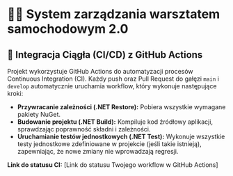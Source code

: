 # 🧑‍🔧 System zarządzania warsztatem samochodowym 2.0

## 🚀 Integracja Ciągła (CI/CD) z GitHub Actions

Projekt wykorzystuje GitHub Actions do automatyzacji procesów Continuous Integration (CI).
Każdy push oraz Pull Request do gałęzi `main` i `develop` automatycznie uruchamia workflow, który wykonuje następujące kroki:

* **Przywracanie zależności (.NET Restore):** Pobiera wszystkie wymagane pakiety NuGet.
* **Budowanie projektu (.NET Build):** Kompiluje kod źródłowy aplikacji, sprawdzając poprawność składni i zależności.
* **Uruchamianie testów jednostkowych (.NET Test):** Wykonuje wszystkie testy jednostkowe zdefiniowane w projekcie (jeśli takie istnieją), zapewniając, że nowe zmiany nie wprowadzają regresji.

**Link do statusu CI:** [Link do statusu Twojego workflow w GitHub Actions]
